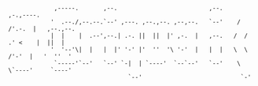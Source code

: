                  ,-----.       ,--.                          ,--.     ,-.,----.             
                '  .--./,--.--.`--' ,---. ,--.,--. ,--,--.   `--'    /  /'.-.  |   ,--.,--. 
                |  |    |  .--',--.| .-. ||  ||  |' ,-.  |   ,--.   /  /   .' <    |  ||  | 
                '  '--'\|  |   |  |' '-' |'  ''  '\ '-'  |   |  |   \  \ /'-'  |   '  ''  ' 
                 `-----'`--'   `--' `-|  | `----'  `--`--'   `--'    \  \`----'     `----'  
                                      `--'                            `-'                 
